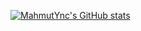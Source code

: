 [![MahmutYnc's GitHub stats](https://github-readme-stats.vercel.app/api?username=MahmutYnc)](https://github.com/anuraghazra/github-readme-stats)
